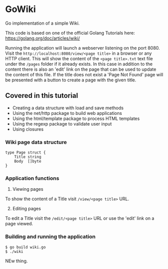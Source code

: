 # GoWiki
Go implementation of a simple Wiki.

This code is based on one of the official Golang Tutorials here: https://golang.org/doc/articles/wiki/

Running the application will launch a webserver listening on the port 8080. Visit the `http://localhost:8080/view/<page title>` in a browser or any HTTP client. This will show the content of the `<page title>.txt` text file under the `/pages` folder if it already exists. In this case in addition to the content there is also an 'edit' link on the page that can be used to update the content of this file. If the title does not exist a 'Page Not Found' page will be presented with a button to create a page with the given title.


## Covered in this tutorial

- Creating a data structure with load and save methods
- Using the net/http package to build web applications
- Using the html/template package to process HTML templates
- Using the regexp package to validate user input
- Using closures


### Wiki page data structure

```
type Page struct {
    Title string
    Body  []byte
}
```

### Application functions

1. Viewing pages

To show the content of a Title visit `/view/<page title>` URL.

2. Editing pages

To edit a Title visit the `/edit/<page title>` URL or use the 'edit' link on a page viewed.


### Building and running the application

```
$ go build wiki.go
$ ./wiki
```


NEw thing.
